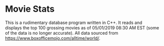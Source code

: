 # Movie Stats

This is a rudimentary database program written in C++. It reads and displays the top 100 grossing movies as of 05/01/2019 08:30 AM EST (some of the data is no longer accurate). All data sourced from https://www.boxofficemojo.com/alltime/world/. 

